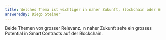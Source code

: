 ```yaml
---
title: Welches Thema ist wichtiger in naher Zukunft, Blockchain oder Artifical Intelligence?
answeredBy: Diego Steiner
---
```


Beide Themen von grosser Relevanz. In naher Zukunft sehe ein grosses Potential in Smart Contracts auf der Blockchain.
